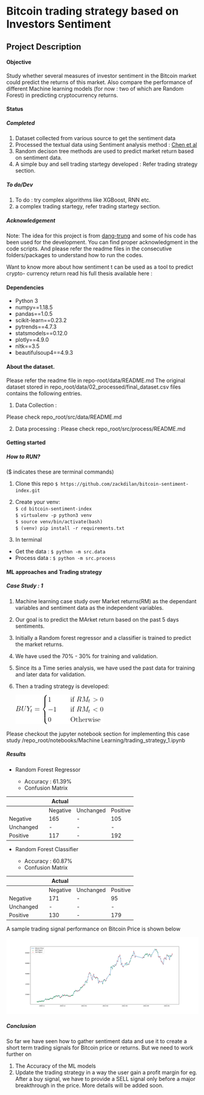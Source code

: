 # Bitcoin trading strategy based on Investors Sentiment

## Project Description

#### Objective
Study whether several measures of investor sentiment in the Bitcoin market
could predict the returns of this market. Also compare the performance of different Machine learning
models (for now : two of which are Random Forest) in predicting cryptocurrency returns.

#### Status
##### Completed
1. Dataset collected from various source to get the sentiment data
2. Processed the  textual data using Sentiment analysis method : [Chen et al](https://papers.ssrn.com/sol3/papers.cfm?abstract_id=3398423)
3. Random decison tree methods are used to predict market return based on sentiment data.
4. A simple buy and sell trading startegy developed : Refer trading strategy section.
##### To do/Dev
1. To do : try complex algorithms like XGBoost, RNN etc. 
2. a complex trading startegy, refer trading startegy section.

##### Acknowledgement
Note: The idea for this project is from [dang-trung](https://github.com/dang-trung/crypto-sentiment-index) and some of his code has been used for 
the development. You can find proper acknowledgment in the code scripts. And please refer the readme files in the 
consecutive folders/packages to understand how to run the codes.

Want to know more about how sentiment t can be used as a tool to predict  crypto-
currency return read his full thesis available here : 

#### Dependencies
- Python 3
- numpy==1.18.5
- pandas==1.0.5
- scikit-learn==0.23.2
- pytrends==4.7.3
- statsmodels==0.12.0
- plotly==4.9.0
- nltk==3.5
- beautifulsoup4==4.9.3


#### About the dataset.

Please refer the readme file in repo-root/data/README.md
The original dataset stored in repo_root/data/02_processed/final_dataset.csv files contains the following entries.

1. Data Collection : 

Please check repo_root/src/data/README.md

2. Data processing : 
Please check repo_root/src/process/README.md


#### Getting started

##### How to RUN?

($ indicates these are terminal commands)
1. Clone this repo `$ https://github.com/zackdilan/bitcoin-sentiment-index.git`

2. Create your venv:  
    `$ cd bitcoin-sentiment-index`  
    `$ virtualenv -p python3 venv`  
    `$ source venv/bin/activate(bash)`  
    `$ (venv) pip install -r requirements.txt`
    
3. In terminal  
- Get the data : `$ python -m src.data`  
- Process data : `$ python -m src.process`


#### ML approaches and Trading strategy
##### Case Study : 1

1. Machine learning case study over Market returns(RM) as the dependant variables 
and sentiment data as the independent variables.
2. Our goal is to predict the MArket return based on the past 5 days sentiments.
3. Initially a Random forest regressor and a classifier is trained to predict the market returns.
4. We have used the 70% - 30% for training and validation.
5. Since its a Time series analysis, we have used the past data for training and later data
for validation.

6. Then a trading strategy is developed: 

      ![title](docs/images/trading_starteg_1.png)
    
Please checkout the jupyter notebook section for implementing this case study /repo_root/notebooks/Machine Learning/trading_strategy_1.ipynb

##### Results
* Random Forest Regressor    

    * Accuracy : 61.39%
    * Confusion  Matrix
    
    
|   |   |Actual   |   |   |
|---|---|---|---|---|
|   |   |Negative   | Unchanged  |  Positive |
| Negative  |   | 165  |  - | 105  |
|  Unchanged |   |  - |  - |   -|
| Positive  |   | 117  | -  | 192  |    

* Random Forest Classifier    

    * Accuracy : 60.87%
    * Confusion  Matrix
    
    
|   |   |Actual   |   |   |
|---|---|---|---|---|
|   |   |Negative   | Unchanged  |  Positive |
| Negative  |   |  171 |  - |   95|
|  Unchanged |   | -  |   -|  - |
| Positive  |   |  130 | -  | 179  |

A sample trading signal performance on Bitcoin Price is shown below    

  ![title](docs/images/BitcoinPriceVsSignals.png)
  
##### Conclusion

So far we have seen how to gather sentiment data and use it to create a short term trading signals
for Bitcoin price or returns. But we need to work further on
1. The Accuracy of the ML models
2. Update the trading strategy in a way the user gain a profit margin for eg. After a buy signal, we have to provide a SELL
signal only before a major breakthrough in the price. More details will be added soon.


